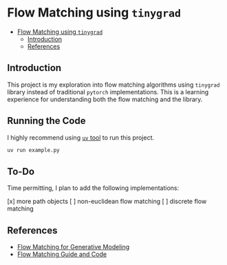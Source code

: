 # Flow Matching using `tinygrad`

<!--toc:start-->

- [Flow Matching using `tinygrad`](#flow-matching-using-tinygrad)
  - [Introduction](#introduction)
  - [References](#references)
  <!--toc:end-->

## Introduction

This project is my exploration into flow matching
algorithms using `tinygrad` library instead of traditional
`pytorch` implementations.
This is a learning experience for
understanding both the flow matching and the library.

## Running the Code

I highly recommend using [`uv` tool](https://github.com/astral-sh/uv) to run this project.

```python
uv run example.py
```

## To-Do

Time permitting, I plan to add the following implementations:

[x] more path objects
[ ] non-euclidean flow matching
[ ] discrete flow matching

## References

- [Flow Matching for Generative Modeling](https://arxiv.org/pdf/2210.02747)
- [Flow Matching Guide and Code](https://arxiv.org/pdf/2412.06264)
